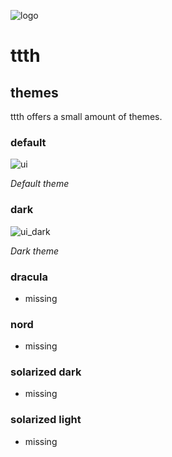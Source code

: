 ![logo](https://raw.githubusercontent.com/yafp/ttth/master/.github/logo/128x128.png)

# ttth

## themes
ttth offers a small amount of themes.

### default

![ui](https://raw.githubusercontent.com/yafp/ttth/master/.github/screenshots/ui_latest.png)

*Default theme*


### dark

![ui_dark](https://raw.githubusercontent.com/yafp/ttth/master/.github/screenshots/ui_latest_dark.png)

*Dark theme*


### dracula
 * missing

### nord
* missing

### solarized dark
* missing

### solarized light
* missing

